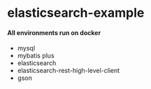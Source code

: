 # elasticsearch-example
#### All environments run on docker
- mysql
- mybatis plus
- elasticsearch 
- elasticsearch-rest-high-level-client 
- gson 